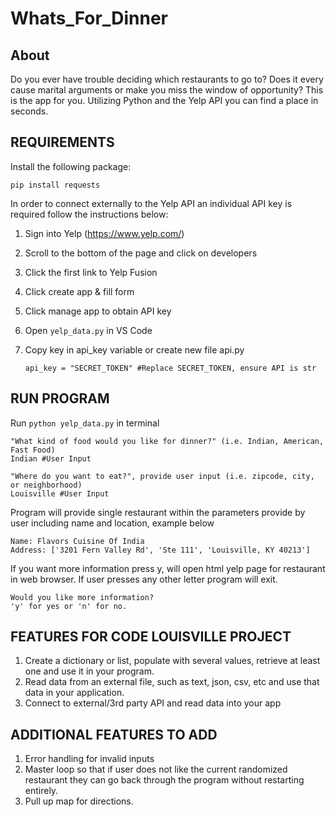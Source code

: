 ﻿# Whats_For_Dinner

## About

Do you ever have trouble deciding which restaurants to go to? Does it every cause marital arguments or make you miss the window of opportunity? This is the app for you. Utilizing Python and the Yelp API you can find a place in seconds. 

## REQUIREMENTS

Install the following package:

    pip install requests

In order to connect externally to the Yelp API an individual API key is required follow the instructions below:

1. Sign into Yelp (https://www.yelp.com/)
    
2. Scroll to the bottom of the page and click on developers

3. Click the first link to Yelp Fusion 

4. Click create app & fill form 

5. Click manage app to obtain API key 

6. Open `yelp_data.py` in VS Code

7. Copy key in api_key variable or create new file api.py

    `api_key = "SECRET_TOKEN" #Replace SECRET_TOKEN, ensure API is str`

## RUN PROGRAM

Run `python yelp_data.py` in terminal 

    "What kind of food would you like for dinner?" (i.e. Indian, American, Fast Food)
    Indian #User Input
    
    "Where do you want to eat?", provide user input (i.e. zipcode, city, or neighborhood)
    Louisville #User Input
    
Program will provide single restaurant within the parameters provide by user including name and location, example below

    Name: Flavors Cuisine Of India
    Address: ['3201 Fern Valley Rd', 'Ste 111', 'Louisville, KY 40213']

If you want more information press y, will open html yelp page for restaurant in web browser. If user presses any other letter program will exit.

    Would you like more information?
    'y' for yes or 'n' for no.

## FEATURES FOR CODE LOUISVILLE PROJECT

1. Create a dictionary or list, populate with several values, retrieve at least one and use it in your program. 
2. Read data from an external file, such as text, json, csv, etc and use that data in your application.
3. Connect to external/3rd party API and read data into your app

## ADDITIONAL FEATURES TO ADD

1. Error handling for invalid inputs
2. Master loop so that if user does not like the current randomized restaurant they can go back through the program without restarting entirely.
3. Pull up map for directions. 

